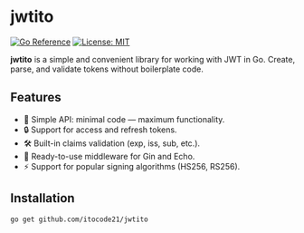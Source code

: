 # jwtito

[![Go Reference](https://pkg.go.dev/badge/github.com/itocode21/jwtito.svg)](https://pkg.go.dev/github.com/itocode21/jwtito)
[![License: MIT](https://img.shields.io/badge/License-MIT-blue.svg)](https://opensource.org/licenses/MIT)

**jwtito** is a simple and convenient library for working with JWT in Go. Create, parse, and validate tokens without boilerplate code.

## Features
- 🚀 Simple API: minimal code — maximum functionality.
- 🔒 Support for access and refresh tokens.
- 🛠️ Built-in claims validation (exp, iss, sub, etc.).
- 🧩 Ready-to-use middleware for Gin and Echo.
- ⚡ Support for popular signing algorithms (HS256, RS256).

## Installation
```bash
go get github.com/itocode21/jwtito